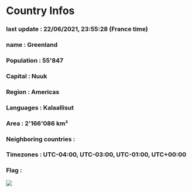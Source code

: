 # Country  Infos
### last update : 22/06/2021, 23:55:28 (France time)

### name : Greenland
### Population : 55'847
### Capital : Nuuk
### Region : Americas
### Languages : Kalaallisut
### Area : 2'166'086 km²
### Neighboring countries : 
### Timezones : UTC-04:00, UTC-03:00, UTC-01:00, UTC+00:00

### Flag :
![](https://restcountries.eu/data/grl.svg)